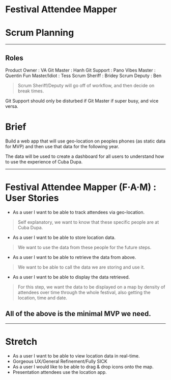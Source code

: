 # Festival Attendee Mapper

Scrum Planning
===

---

Roles
---

Product Owner : VA
Git Master : Hanh
Git Support : Pano
Vibes Master : Quentin
Fun Master/Idiot : Tess
Scrum Sheriff : Bridey
Scrum Deputy : Ben

> Scrum Sheriff/Deputy will go off of workflow, and then decide on break times.

Git Support should only be disturbed if Git Master if super busy, and vice versa.

Brief
===

Build a web app that will use geo-location on peoples phones (as static data for MVP) and then use that data for the following year.

The data will be used to create a dashboard for all users to understand how to use the experience of Cuba Dupa.

---

Festival Attendee Mapper (F·A·M) : User Stories
===

* As a user I want to be able to track attendees via geo-location.
> Self explanatory, we want to know that these specific people are at Cuba Dupa.
* As a user I want to be able to store location data.
> We want to use the data from these people for the future steps.
* As a user I want to be able to retrieve the data from above.
> We want to be able to call the data we are storing and use it.
* As a user I want to be able to display the data retrieved.
> For this step, we want the data to be displayed on a map by density of attendees over time through the whole festival, also getting the location, time and date.

All of the above is the minimal MVP we need.
---

---

Stretch
===

* As a user I want to be able to view location data in real-time.
* Gorgeous UX/General Refinement/Fully SICK
* As a user I would like to be able to drag & drop icons onto the map.
* Presentation attendees use the location app.
